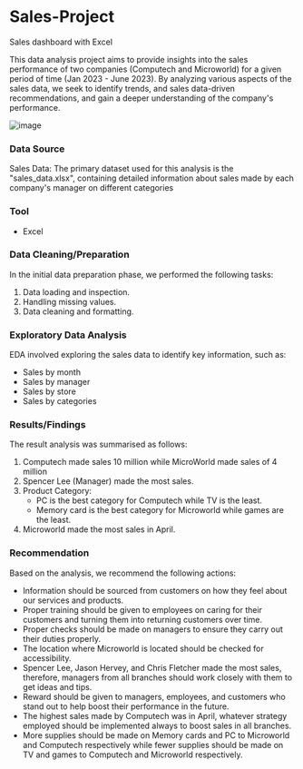 # Sales-Project
Sales dashboard with Excel

This data analysis project aims to provide insights into the sales performance of two companies (Computech and Microworld) for a given period of time (Jan 2023 - June 2023). By analyzing various aspects of the sales data, we seek to identify trends, and sales data-driven recommendations, and gain a deeper understanding of the company's performance.

![image](https://github.com/Smartbae/SALES-DASHBOARD-FOR-COMPUTECH-AND-MICROWORLD/assets/164383043/dd4b0ff4-e742-45f7-9d90-453abb0f7c42)


### Data Source

Sales Data: The primary dataset used for this analysis is the "sales_data.xlsx", containing detailed information about sales made by each company's manager on different categories

### Tool

- Excel
  
### Data Cleaning/Preparation

In the initial data preparation phase, we performed the following tasks:
1. Data loading and inspection.
2. Handling missing values.
3. Data cleaning and formatting.

### Exploratory Data Analysis

EDA involved exploring the sales data to identify key information, such as:

- Sales by month
- Sales by manager
- Sales by store
- Sales by categories

### Results/Findings

The result analysis was summarised as follows:
1. Computech made sales 10 million while MicroWorld made sales of 4 million
2. Spencer Lee (Manager) made the most sales.
3. Product Category:
   - PC is the best category for Computech while TV is the least.
   - Memory card is the best category for Microworld while games are the least.
4. Microworld made the most sales in April.

### Recommendation

Based on the analysis, we recommend the following actions:
 - Information should be sourced from customers on how they feel about our services and products.
 - Proper training should be given to employees on caring for their customers and turning them into returning customers over time.
 - Proper checks should be made on managers to ensure they carry out their duties properly.
 - The location where Microworld is located should be checked for accessibility.
 - Spencer Lee, Jason Hervey, and Chris Fletcher made the most sales, therefore, managers from all branches should work closely with them to get ideas and tips.
 - Reward should be given to managers, employees, and customers who stand out to help boost their performance in the future.
 - The highest sales made by Computech was in April, whatever strategy employed should be implemented always to boost sales in all branches.
 - More supplies should be made on Memory cards and PC to Microworld and Computech respectively while fewer supplies should be made on TV and games to Computech and Microworld respectively.
